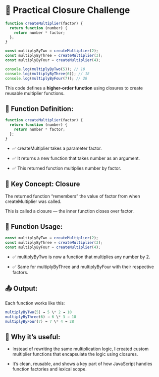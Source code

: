 # 🎯 Practical Closure Challenge

```js
function createMultiplier(factor) {
  return function (number) {
    return number * factor;
  };
}

const multiplyByTwo = createMultiplier(2);
const multiplyByThree = createMultiplier(3);
const multiplyByFour = createMultiplier(4);

console.log(multiplyByTwo(5)); // 10
console.log(multiplyByThree(6)); // 18
console.log(multiplyByFour(7)); // 28
```

This code defines a **higher-order function** using closures to create reusable multiplier functions.

## 🔧 Function Definition:

```js
function createMultiplier(factor) {
  return function (number) {
    return number * factor;
  };
}
```

- ✅ createMultiplier takes a parameter factor.

- ✅ It returns a new function that takes number as an argument.

- ✅ This returned function multiplies number by factor.

## 🧠 Key Concept: Closure

The returned function “remembers” the value of factor from when createMultiplier was called.

This is called a closure — the inner function closes over factor.

## 🧪 Function Usage:

```js
const multiplyByTwo = createMultiplier(2);
const multiplyByThree = createMultiplier(3);
const multiplyByFour = createMultiplier(4);
```

- ✅ multiplyByTwo is now a function that multiplies any number by 2.

- ✅ Same for multiplyByThree and multiplyByFour with their respective factors.

## 📤 Output:

Each function works like this:

```js
multiplyByTwo(5) → 5 \* 2 → 10
multiplyByThree(6) → 6 \* 3 → 18
multiplyByFour(7) → 7 \* 4 → 28
```

## 🧠 Why it’s useful:

- Instead of rewriting the same multiplication logic, I created custom multiplier functions that encapsulate the logic using closures.

- It’s clean, reusable, and shows a key part of how JavaScript handles function factories and lexical scope.
